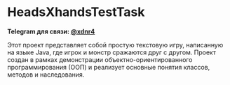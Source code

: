 # HeadsXhandsTestTask

**Telegram для связи: [@xdnr4](https://t.me/xdnr4)**

Этот проект представляет собой простую текстовую игру, написанную на языке Java, где игрок и монстр сражаются друг с другом. Проект создан в рамках демонстрации объектно-ориентированного программирования (ООП) и реализует основные понятия классов, методов и наследования.


